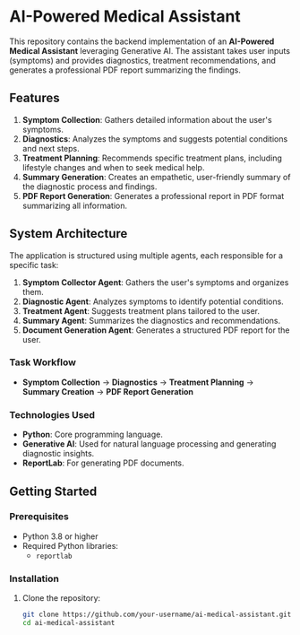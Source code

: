# AI-Powered Medical Assistant

This repository contains the backend implementation of an **AI-Powered Medical Assistant** leveraging Generative AI. The assistant takes user inputs (symptoms) and provides diagnostics, treatment recommendations, and generates a professional PDF report summarizing the findings.

## Features

1. **Symptom Collection**: Gathers detailed information about the user's symptoms.
2. **Diagnostics**: Analyzes the symptoms and suggests potential conditions and next steps.
3. **Treatment Planning**: Recommends specific treatment plans, including lifestyle changes and when to seek medical help.
4. **Summary Generation**: Creates an empathetic, user-friendly summary of the diagnostic process and findings.
5. **PDF Report Generation**: Generates a professional report in PDF format summarizing all information.

## System Architecture

The application is structured using multiple agents, each responsible for a specific task:

1. **Symptom Collector Agent**: Gathers the user's symptoms and organizes them.
2. **Diagnostic Agent**: Analyzes symptoms to identify potential conditions.
3. **Treatment Agent**: Suggests treatment plans tailored to the user.
4. **Summary Agent**: Summarizes the diagnostics and recommendations.
5. **Document Generation Agent**: Generates a structured PDF report for the user.

### Task Workflow

- **Symptom Collection** → **Diagnostics** → **Treatment Planning** → **Summary Creation** → **PDF Report Generation**

### Technologies Used

- **Python**: Core programming language.
- **Generative AI**: Used for natural language processing and generating diagnostic insights.
- **ReportLab**: For generating PDF documents.

## Getting Started

### Prerequisites

- Python 3.8 or higher
- Required Python libraries:
  - `reportlab`

### Installation

1. Clone the repository:
   ```bash
   git clone https://github.com/your-username/ai-medical-assistant.git
   cd ai-medical-assistant
